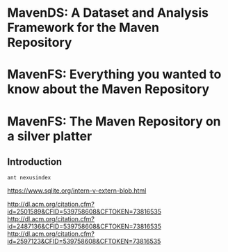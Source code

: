 
# MavenDS: A Dataset and Analysis Framework for the Maven Repository

# MavenFS: Everything you wanted to know about the Maven Repository

# MavenFS: The Maven Repository on a silver platter

## Introduction


    ant nexusindex

https://www.sqlite.org/intern-v-extern-blob.html

http://dl.acm.org/citation.cfm?id=2501589&CFID=539758608&CFTOKEN=73816535
http://dl.acm.org/citation.cfm?id=2487136&CFID=539758608&CFTOKEN=73816535
http://dl.acm.org/citation.cfm?id=2597123&CFID=539758608&CFTOKEN=73816535